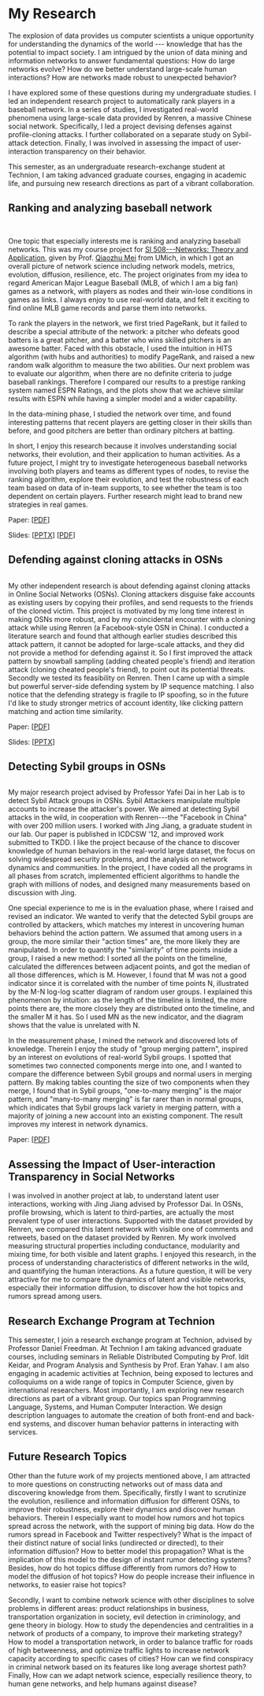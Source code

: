 My Research
====

The explosion of data provides us computer scientists a unique
opportunity for understanding the dynamics of the world --- knowledge
that has the potential to impact society. I am intrigued by the union
of data mining and information networks to answer fundamental
questions: How do large networks evolve? How do we better understand
large-scale human interactions? How are networks made robust to
unexpected behavior?

I have explored some of these questions during my undergraduate
studies. I led an independent research project to automatically rank
players in a baseball network. In a series of studies, I investigated
real-world phenomena using large-scale data provided by Renren, a
massive Chinese social network. Specifically, I led a project devising
defenses against profile-cloning attacks. I further collaborated on a
separate study on Sybil-attack detection. Finally, I was involved in
assessing the impact of user-interaction transparency on their
behavior.

This semester, as an undergraduate research-exchange student at
Technion, I am taking advanced graduate courses, engaging in academic
life, and pursuing new research directions as part of a vibrant
collaboration.

<!-- Independent research -->

Ranking and analyzing baseball network
----
<div class="row-fluid">
<div class="span12">
<div class="span3">
<p><img class="" title="" src="{{ref:images/gamerank_thumb.png}}" /></p>
<p><img class="" title="" src="{{ref:images/mlbi.jpg}}" /></p>
</div>
<div class="span9" markdown=1>

<p>One topic that especially interests me is ranking and analyzing
baseball networks. This was my course project for 
<a href="http://open.umich.edu/education/si/si508/fall2008">SI 508---Networks: Theory and Application</a>, 
given by Prof. <a href="http://www-personal.umich.edu/~qmei/">Qiaozhu Mei</a> from UMich, in
which I got an overall picture of network science including network
models, metrics, evolution, diffusion, resilience, etc. The project
originates from my idea to regard American Major League Baseball (MLB,
of which I am a big fan) games as a network, with players as nodes and
their win-lose conditions in games as links. I always enjoy to use
real-world data, and felt it exciting to find online MLB game records
and parse them into networks.</p> <!-- Many players can pitch as well as
hit, and two indicators as pitching and hitting ability rely on each
other: A pitcher wining over good batters is a good pitcher, and vise
versa. -->

<p>To rank the players in the network, we first tried PageRank, but it
failed to describe a special attribute of the network: a pitcher who
defeats good batters is a great pitcher, and a batter who wins skilled
pitchers is an awesome batter. Faced with this obstacle, I used the
intuition in HITS algorithm (with hubs and authorities) to modify
PageRank, and raised a new random walk algorithm to measure the two
abilities. Our next problem was to evaluate our algorithm, when there
are no definite criteria to judge baseball rankings. Therefore I
compared our results to a prestige ranking system named ESPN Ratings,
and the plots show that we achieve similar results with ESPN while
having a simpler model and a wider capability.</p> <!-- First, I plotted
figures to demonstrate that our algorithm achieves similar results with
ESPN, with a simpler model and a wider capability. --><!-- and plotted
figures with Matplotlib comparing their differences. --> <!-- Second, I
used the intuition that for a good ranking system, players with higher
ranks should have higher probability to win in games. With this
assumption, I visualized the win rate for pitchers toward batters at
different rank levels, both for our algorithm and ESPN Ratings, to
illustrate that our results are even better. --> 
<p>In the data-mining
phase, I studied the network over time, and found <!-- from the degree
distribution of the baseball network in different years, --> interesting 
patterns that recent players are getting closer in their skills than before, 
and good pitchers are better than ordinary pitchers at batting.</p>

<p>In short, I enjoy this research because it involves understanding
social networks, their evolution, and their application to human
activities. 
As a future project, I might try to investigate
heterogeneous baseball networks involving both players and teams as
different types of nodes, to revise the ranking algorithm,
explore their evolution,
and test the robustness of each team based on data of in-team 
supports, to see whether the team is too dependent on certain players. 
Further research might lead to brand new strategies in real games.</p>

<p>Paper: [<a href="/files/gamerank_zifeishan.pdf">PDF</a>]</p>
<p>Slides: [<a href="/files/gamerank_slides_zifei.pptx">PPTX</a>] [<a href="/files/gamerank_slides_zifei.pdf">PDF</a>]</p>

</div>
</div>
</div>


Defending against cloning attacks in OSNs
----
<div class="row-fluid">
<div class="span12">
<div class="span3">
<img class="" title="" src="{{ref:images/cloning_thumb.png}}" />
</div>
<div class="span9" markdown=1>

<p>My other independent research is about defending against cloning
attacks in Online Social Networks (OSNs). Cloning attackers disguise
fake accounts as existing users by copying
their profiles, and send requests to the friends of the cloned victim.
This project is motivated by my long time interest in making OSNs more
robust, and by my coincidental encounter with a cloning attack while
using Renren (a Facebook-style OSN in China).  I conducted a
literature search and found that although earlier studies described
this attack pattern, it cannot be adopted for large-scale attacks, and
they did not provide a method for defending against it. So I first
improved the attack pattern by snowball sampling (adding cheated
people's friend) and iteration attack (cloning cheated people's
friend), to point out its potential threats. Secondly we tested
its feasibility on Renren. Then I came up with a simple but
powerful server-side defending system by IP sequence matching. I also
notice that the defending strategy is fragile to IP spoofing, so in the
future I'd like to study stronger metrics of account identity, like
clicking pattern matching and action time similarity.</p>

<p>Paper: [<a href="http://delivery.acm.org/10.1145/2450000/2448615/a59-shan.pdf?ip=162.105.91.67&acc=ACTIVE%20SERVICE&CFID=304062296&CFTOKEN=69551978&__acm__=1364440771_3b01294c1ce3b4a4160d30d888aa3796">PDF</a>]</p>
<p>Slides: [<a href="/files/cloning_slides_zifei.pptx">PPTX</a>]</p>

</div>
</div>
</div>



Detecting Sybil groups in OSNs
----

<div class="row-fluid">
<div class="span12">
<div class="span3">
<img class="" title="" src="{{ref:images/sybil_thumb.png}}" />
</div>
<div class="span9" markdown=1>

<p>My major research project advised by Professor Yafei Dai in her Lab
is to detect Sybil Attack groups in OSNs. Sybil Attackers manipulate
multiple accounts to increase the attacker's power. We aimed at
detecting Sybil attacks in the wild, in cooperation with Renren---the
"Facebook in China" with over 200 million users. I worked with Jing
Jiang, a graduate student in our lab. Our paper is published in ICDCSW
'12, and improved work submitted to TKDD. I like the project because of
the chance to discover knowledge of human behaviors in the real-world
large dataset, the focus on solving widespread security problems, and
the analysis on network dynamics and communities. In the project, I
have coded all the programs in all phases from scratch, implemented
efficient algorithms to handle the graph with millions of nodes, and
designed many measurements based on discussion with Jing.</p>

<p>One special experience to me is in the evaluation phase, where I raised
and revised an indicator. We wanted to verify that the detected Sybil
groups are controlled by attackers, which matches my interest in
uncovering human behaviors behind the action pattern. We assumed that
among users in a group, the more similar their "action times" are, the
more likely they are manipulated. In order to quantify the "similarity"
of time points inside a group, I raised a new method: I sorted all the
points on the timeline, calculated the differences between adjacent
points, and got the median of all those differences, which is M.
However, I found that M was not a good indicator since it is
correlated with the number of time points N, illustrated by the
M-N log-log scatter diagram of random user groups. I explained this
phenomenon by intuition: as the length of the timeline is limited, the
more points there are, the more closely they are distributed onto the
timeline, and the smaller M it has. So I used MN as the new
indicator, and the diagram shows that the value is unrelated with N.</p>

<p>In the measurement phase, I mined the network and discovered lots of
knowledge.  Therein I enjoy the study of "group
merging pattern", inspired by an interest on evolutions of real-world
Sybil groups. I spotted that sometimes two connected components merge
into one, and I wanted to compare the difference between Sybil groups
and normal users in merging pattern. By making tables counting the size
of two components when they merge, I found that in Sybil groups,
"one-to-many merging" is the major pattern, and "many-to-many merging"
is far rarer than in normal groups, which indicates that Sybil groups
lack variety in merging pattern, with a majority of joining a new
account into an existing component. The result improves my interest in
network dynamics. </p>

<p>Paper: [<a href="http://ieeexplore.ieee.org/stamp/stamp.jsp?tp=&arnumber=6258146">PDF</a>]</p>
</div></div></div>

Assessing the Impact of User-interaction Transparency in Social Networks
----
I was involved in another project at lab, to understand latent user
interactions, working with Jing Jiang advised by Professor Dai. In
OSNs, profile browsing, which is latent to third-parties, are actually
the most prevalent type of user interactions. Supported with the
dataset provided by Renren, we compared this latent network with
visible one of comments and retweets, based on the dataset provided by
Renren. My work involved measuring structural properties including
conductance, modularity and mixing time, for both visible and latent
graphs. I enjoyed this research, in the process of understanding
characteristics of different networks in the wild, and quantifying the
human interactions. As a future question, it will be very attractive
for me to compare the dynamics of latent and visible networks,
especially their information diffusion, to discover how the hot topics
and rumors spread among users.

<!-- Other research -->

Research Exchange Program at Technion
----
This semester, I join a research exchange program at Technion, advised
by Professor Daniel Freedman. At Technion I am taking advanced graduate
courses, including seminars in Reliable Distributed Computing by Prof.
Idit Keidar, and Program Analysis and Synthesis by Prof. Eran Yahav. I
am also engaging in academic activities at Technion, being exposed to
lectures and colloquiums on a wide range of topics in Computer Science,
given by international researchers. Most importantly, I am exploring
new research directions as part of a vibrant group. Our topics span
Programming Language, Systems, and Human Computer Interaction. We
design description languages to automate the creation of both front-end
and back-end systems, and discover human behavior
patterns in interacting with services. 

Future Research Topics
----
Other than the future work of my projects mentioned above, I am
attracted to more questions on constructing networks out of mass data
and discovering knowledge from them. Specifically, firstly I want to
scrutinize the evolution, resilience and information diffusion for
different OSNs, to improve their robustness, explore their dynamics and
discover human behaviors. Therein I especially want to model how rumors
and hot topics spread across the network, with the support of mining
big data. How do the rumors spread in Facebook and Twitter
respectively? What is the impact of their distinct nature of social
links (undirected or directed), to their information diffusion? How to
better model this propagation? What is the implication of this model to
the design of instant rumor detecting systems? Besides, how do hot
topics diffuse differently from rumors do? How to model the diffusion
of hot topics? How do people increase their influence in networks, to
easier raise hot topics?

Secondly, I want to combine network science with other disciplines to
solve problems in different areas: product relationships in business,
transportation organization in society, evil detection in criminology,
and gene theory in biology. How to study the dependencies and
centralities in a network of products of a company, to improve their
marketing strategy? How to model a transportation network, in order to
balance traffic for roads of high betweenness, and optimize traffic
lights to increase network capacity according to specific cases of
cities? How can we find conspiracy in criminal network based on its
features like long average shortest path? Finally, How can we adapt
network science, especially resilience theory, to human gene networks,
and help humans against disease? <!-- As an example, why gene
duplication has preferential attachment behavior, and how can we
utilize it? Why do decease genes form hubs or structure holes, and how
we detect them? -->

